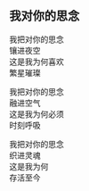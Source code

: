 ## 我对你的思念

我把对你的思念<br>
镶进夜空<br>
这是我为何喜欢<br>
繁星璀璨<br>

我把对你的思念<br>
融进空气<br>
这是我为何必须<br>
时刻呼吸<br>

我把对你的思念<br>
织进灵魂<br>
这是我为何<br>
存活至今<br>
